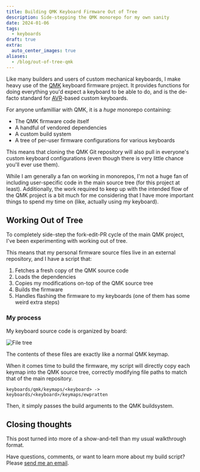```yaml
---
title: Building QMK Keyboard Firmware Out of Tree
description: Side-stepping the QMK monorepo for my own sanity
date: 2024-01-06
tags:
  - keyboards
draft: true
extra:
  auto_center_images: true
aliases:
  - /blog/out-of-tree-qmk
---
```


Like many builders and users of custom mechanical keyboards, I make heavy use of the [QMK](https://qmk.fm) keyboard firmware project. It provides functions for doing everything you'd expect a keyboard to be able to do, and is the de-facto standard for [AVR](https://en.wikipedia.org/wiki/AVR_microcontrollers)-based custom keyboards.

For anyone unfamilliar with QMK, it is a *huge* monorepo containing:

- The QMK firmware code itself
- A handful of vendored dependencies
- A custom build system
- A tree of per-user firmware configurations for various keyboards

This means that cloning the QMK Git repository will also pull in everyone's custom keyboard configurations (even though there is very little chance you'll ever use them).

While I am generally a fan on working in monorepos, I'm not a huge fan of including user-specific code in the main source tree (for this project at least). Additionally, the work required to keep up with the intended flow of the QMK project is a bit much for me considering that I have more important things to spend my time on (like, actually using my keyboard).

## Working Out of Tree

To completely side-step the fork-edit-PR cycle of the main QMK project, I've been experimenting with working out of tree.

This means that my personal firmware source files live in an external repository, and I have a script that:

1. Fetches a fresh copy of the QMK source code
2. Loads the dependencies
3. Copies my modifications on-top of the QMK source tree
4. Builds the firmware
5. Handles flashing the firmware to my keyboards (one of them has some weird extra steps)

### My process

My keyboard source code is organized by board:

![File tree](/images/posts/out-of-tree-qmk/file-tree.png)

The contents of these files are exactly like a normal QMK keymap.

When it comes time to build the firmware, my script will directly copy each keymap into the QMK source tree, correctly modifying file paths to match that of the main repository.

```text
keyboards/qmk/keymaps/<keyboard> -> keyboards/<keyboard>/keymaps/ewpratten
```

Then, it simply passes the build arguments to the QMK buildsystem.

## Closing thoughts

This post turned into more of a show-and-tell than my usual walkthrough format.

Have questions, comments, or want to learn more about my build script? Please [send me an email](/contact).